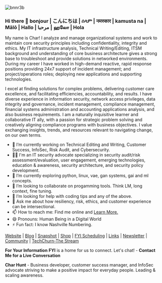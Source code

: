 ![bnnr3b](https://github.com/Char-Hunt/Char-Hunt/assets/138831832/6a4a3344-7643-45d6-ab7f-d08bf45b4406)

### Hi there 👋 bonjour | こんにちは | ሰላም | नमस्कार | kamusta na | Mālō | Hallo | مرحبا | ஹலோ | Hola
My name is Char! I analyze and manage organizational systems and work to maintain core security principles including confidentiality, integrity and ethics.  My IT infrastructure analysis, Technical Writing/Editing, ITSM background and understanding of core business architecture gives a strong base to troubleshoot and provide solutions in networked environments. During my career I have worked in high-demand reactive, rapid response positions providing 24x7 support of incident management; and project/operations roles; deploying new applications and supporting technologies.

I excel at finding solutions for complex problems, delivering customer care excellence, and facilitating efficiencies, accountability, and results. I have diverse experience in information security, network access privileges, data integrity and governance, incident management, compliance management, financial systems administration and accounting applications analysis, and also business requirements. I am a naturally inquisitive learner and collaborative IT ally, with a passion for strategic problem solving and creatively aligning compliance programs with business objectives. I value exchanging insights, trends, and resources relevant to navigating change, on our own terms.

- 🔭 I’m currently working on Technical Editing and Writing, Customer Success, InfoSec, Risk Audit, and Cybersecurity.
- 👨‍💻 I'm an IT security advocate specializing in security audit/risk assessment/evaluation, user engagement, emerging technologies, education & awareness, security architecture, and security policy development.
- 🌱 I’m currently exploring python, linux, vae, gan systems, gai and ml concepts.
- 👯 I’m looking to collaborate on progamming tools. Think LM, long context, fine tuning.
- 🤔 I’m looking for help with coding tips and any of the above.
- 💬 Ask me about how resiliency, risk, ethics, and customer experience can be intersectional.
- 📫 How to reach me: Find me online and [Learn More.](http://bit.ly/TechieChar)
- 😄 Pronouns: Human Being in a Digital World 
- ⚡ Fun fact: I know Nashville Numbering.

[Website](https://www.charhunt.org/) | [Blog](https://3Q4tlZf) | [Snapshot](https://3W8Ht8B) | [Shop](Merch) | [FYI Scheduling](https://48OBDvr) | [Links](https://solo.to/treadm1ll) | [Newsletter](TechieCharNewsletter) | [Community](https://github.com/Char-Hunt/Forums) | [TechChurn-The Stream](https://www.techchurn.org/podcast)

**For Your Information**
**FYI** is a home for us to connect. Let's chat!  -  **Contact Me for a Live Conversation**

**Char Hunt** - Business developer, customer success manager, and InfoSec advocate striving to make a positive impact for everyday people. Leading & scaling awareness.
